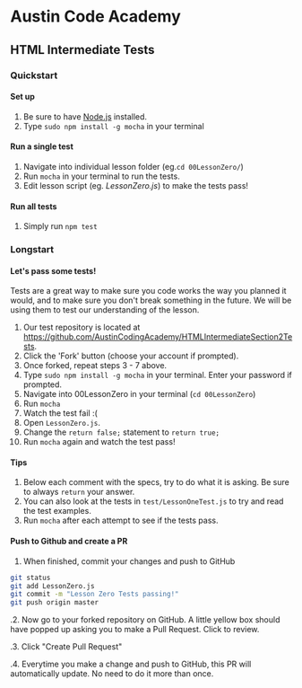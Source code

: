 # Austin Code Academy
## HTML Intermediate Tests

### Quickstart
#### Set up
1. Be sure to have [Node.js](https://nodejs.org/) installed.
2. Type `sudo npm install -g mocha` in your terminal

#### Run a single test
1. Navigate into individual lesson folder (eg.`cd 00LessonZero/`)
2. Run `mocha` in your terminal to run the tests.
3. Edit lesson script (eg. _LessonZero.js_) to make the tests pass!

#### Run all tests
1. Simply run `npm test`

### Longstart
#### Let's pass some tests!
Tests are a great way to make sure you code works the way you planned it would, and to make sure you don't break something in the future. We will be using them to test our understanding of the lesson.

1. Our test repository is located at https://github.com/AustinCodingAcademy/HTMLIntermediateSection2Tests.
2. Click the 'Fork' button (choose your account if prompted).
3. Once forked, repeat steps 3 - 7 above.
4. Type `sudo npm install -g mocha` in your terminal. Enter your password if prompted.
5. Navigate into 00LessonZero in your terminal (`cd 00LessonZero`)
6. Run `mocha`
7. Watch the test fail :(
7. Open `LessonZero.js`.
8. Change the `return false;` statement to `return true;`
9. Run `mocha` again and watch the test pass!

#### Tips
1. Below each comment with the specs, try to do what it is asking. Be sure to always `return` your answer.
2. You can also look at the tests in `test/LessonOneTest.js` to try and read the test examples.
3. Run `mocha` after each attempt to see if the tests pass.

#### Push to Github and create a PR
1. When finished, commit your changes and push to GitHub
```bash
git status
git add LessonZero.js
git commit -m "Lesson Zero Tests passing!"
git push origin master
```
.2. Now go to your forked repository on GitHub. A little yellow box should have popped up asking you to make a Pull Request. Click to review.

.3. Click "Create Pull Request"

.4. Everytime you make a change and push to GitHub, this PR will automatically update. No need to do it more than once.
